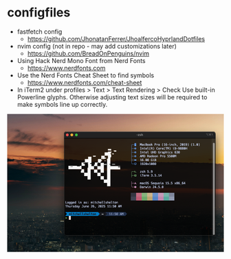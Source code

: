 # configfiles

- fastfetch config
  - https://github.com/JhonatanFerrer/JhoalfercoHyprlandDotfiles
- nvim config (not in repo - may add customizations later)
  - https://github.com/BreadOnPenguins/nvim
- Using Hack Nerd Mono Font from Nerd Fonts
  - https://www.nerdfonts.com
- Use the Nerd Fonts Cheat Sheet to find symbols
  - https://www.nerdfonts.com/cheat-sheet
- In iTerm2 under profiles > Text > Text Rendering > Check Use built-in Powerline glyphs. Otherwise adjusting text sizes will be required to make symbols line up correctly.

![image](https://github.com/mitchellshelton/configfiles/blob/3ffc1d03cf62aa49ba1c94dfa313ff632129f513/assets/terminal-screenshot.png)

